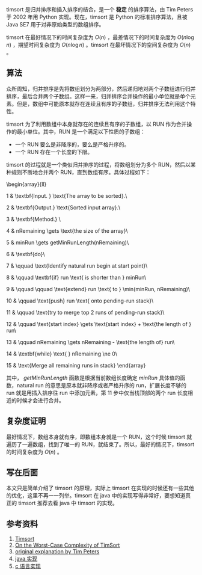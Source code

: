 timsort 是归并排序和插入排序的结合，是一个 **稳定** 的排序算法，由 Tim Peters 于 2002 年用 Python 实现。现在，timsort 是 Python 的标准排序算法，且被 Java SE7 用于对非原始类型的数组排序。

timsort 在最好情况下的时间复杂度为 $O(n)$ ，最差情况下的时间复杂度为 $O(n \log n)$ ，期望时间复杂度为 $O(n \log n)$ 。timsort 在最坏情况下的空间复杂度为 $O(n)$ 。

## 算法

众所周知，归并排序是先将数组划分为两部分，然后递归地对两个子数组进行归并排序，最后合并两个子数组。这样一来，归并排序合并操作的最小单位就是单个元素。但是，数组中可能原本就存在连续且有序的子数组，归并排序无法利用这个特性。

timsort 为了利用数组中本身就存在的连续且有序的子数组，以 RUN 作为合并操作的最小单位。其中，RUN 是一个满足以下性质的子数组：

- 一个 RUN 要么是非降序的，要么是严格升序的。
- 一个 RUN 存在一个长度的下限。

timsort 的过程就是一个类似归并排序的过程，将数组划分为多个 RUN，然后以某种规则不断地合并两个 RUN，直到数组有序。具体过程如下：

\begin{array}{ll}

1 &  \textbf{Input. } \text{The array to be sorted}.\\

2 &  \textbf{Output.} \text{Sorted input array}.\\

3 &  \textbf{Method.} \\

4 &  nRemaining \gets \text{the size of the array}\\

5 &  minRun \gets getMinRunLength(nRemaining)\\

6 &  \textbf{do}\\

7 &  \qquad \text{Identify natural run begin at start point}\\

8 &  \qquad \textbf{if} run \text{ is shorter than } minRun\\

9 &  \qquad \qquad \text{extend} run \text{ to } \min(minRun, nRemaining)\\

10 & \qquad \text{push} run \text{ onto pending-run stack}\\

11 & \qquad \text{try to merge top 2 runs of pending-run stack}\\

12 & \qquad \text{start index} \gets \text{start index} + \text{the length of } run\\

13 & \qquad nRemaining \gets nRemaining - \text{the length of} run\\

14 & \textbf{while} \text{ } nRemaining \ne 0\\

15 & \text{Merge all remaining runs in stack}
\end{array}

其中， $getMinRunLength$ 函数是根据当前数组长度确定 $minRun$ 具体值的函数，natural run 的意思是原本就非降序或者严格升序的 run，扩展长度不够的 run 就是用插入排序往 run 中添加元素，第 11 步中仅当栈顶部的两个 run 长度相近的时候才会进行合并。

## 复杂度证明

最好情况下，数组本身就有序，即数组本身就是一个 RUN，这个时候 timsort 就遍历了一遍数组，找到了唯一的 RUN，就结束了。所以，最好的情况下，timsort 的时间复杂度为 $O(n)$ 。

## 写在后面

本文只是简单介绍了 timsort 的原理，实际上 timsort 在实现的时候还有一些其他的优化，这里不再一一列举。timsort 在 java 中的实现写得非常好，要想知道真正的 timsort 推荐去看 java 中 timsort 的实现。

## 参考资料

1.  [Timsort](https://en.wikipedia.org/wiki/Timsort) 
2.  [On the Worst-Case Complexity of TimSort](https://drops.dagstuhl.de/opus/volltexte/2018/9467/pdf/LIPIcs-ESA-2018-4.pdf) 
3.  [original explanation by Tim Peters](https://bugs.python.org/file4451/timsort.txt) 
4.  [java 实现](https://web.archive.org/web/20150716000631/https://android.googlesource.com/platform/libcore/+/gingerbread/luni/src/main/java/java/util/TimSort.java) 
5.  [c 语言实现](http://svn.python.org/projects/python/trunk/Objects/listobject.c) 
